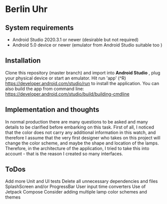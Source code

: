# Berlin Uhr

## System requirements
- Android Studio 2020.3.1 or newer (desirable but not required)
- Android 5.0 device or newer (emulator from Android Studio suitable too )

## Installation
Clone this repository (master branch) and import into **Android Studio** , plug your physical device or start an emulator. 
Hit run 'app' (^R) https://developer.android.com/studio/run to install the application.
You can also build the app from command line: https://developer.android.com/studio/build/building-cmdline

## Implementation and thoughts
In normal production there are many questions to be asked and many details to be clarified before embarking on this task. 
First of all, I noticed that the color does not carry any additional information in this watch, 
and therefore I assume that the very first designer who takes on this project will change the color scheme, 
and maybe the shape and location of the lamps. Therefore, in the architecture of the application, I tried to take this into account - that 
is the reason I created so many interfaces.

## ToDos
Add more Unit and UI tests 
Delete all unnecessary dependencies and files
SplashScreen and/or ProgressBar
User input time converters
Use of Jetpack Compose
Consider adding multiple lamp color schemes and themes
